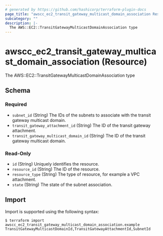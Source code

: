 ```yaml
---
# generated by https://github.com/hashicorp/terraform-plugin-docs
page_title: "awscc_ec2_transit_gateway_multicast_domain_association Resource - terraform-provider-awscc"
subcategory: ""
description: |-
  The AWS::EC2::TransitGatewayMulticastDomainAssociation type
---
```


# awscc_ec2_transit_gateway_multicast_domain_association (Resource)

The AWS::EC2::TransitGatewayMulticastDomainAssociation type



<!-- schema generated by tfplugindocs -->
## Schema

### Required

- `subnet_id` (String) The IDs of the subnets to associate with the transit gateway multicast domain.
- `transit_gateway_attachment_id` (String) The ID of the transit gateway attachment.
- `transit_gateway_multicast_domain_id` (String) The ID of the transit gateway multicast domain.

### Read-Only

- `id` (String) Uniquely identifies the resource.
- `resource_id` (String) The ID of the resource.
- `resource_type` (String) The type of resource, for example a VPC attachment.
- `state` (String) The state of the subnet association.

## Import

Import is supported using the following syntax:

```shell
$ terraform import awscc_ec2_transit_gateway_multicast_domain_association.example TransitGatewayMulticastDomainId,TransitGatewayAttachmentId,SubnetId
```
